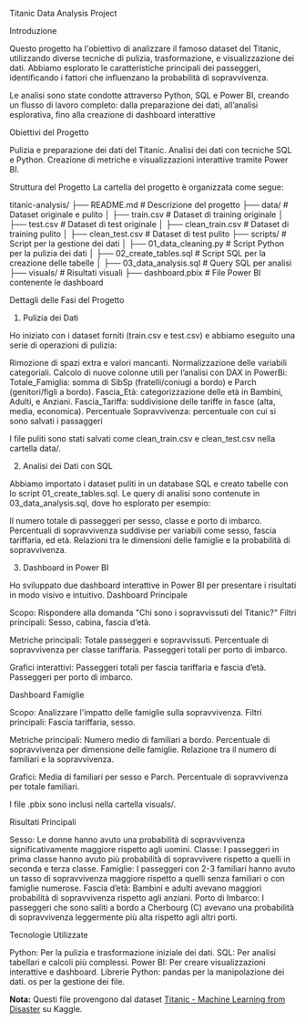Titanic Data Analysis Project

Introduzione

Questo progetto ha l'obiettivo di analizzare il famoso dataset del Titanic, utilizzando diverse tecniche di pulizia, trasformazione, e visualizzazione dei dati. Abbiamo esplorato le caratteristiche principali dei passeggeri, identificando i fattori che influenzano la probabilità di sopravvivenza.

Le analisi sono state condotte attraverso Python, SQL e Power BI, creando un flusso di lavoro completo: dalla preparazione dei dati, all’analisi esplorativa, fino alla creazione di dashboard interattive

Obiettivi del Progetto

Pulizia e preparazione dei dati del Titanic.
Analisi dei dati con tecniche SQL e Python.
Creazione di metriche e visualizzazioni interattive tramite Power BI.

Struttura del Progetto
La cartella del progetto è organizzata come segue:

titanic-analysis/
├── README.md                 # Descrizione del progetto
├── data/                     # Dataset originale e pulito
│   ├── train.csv             # Dataset di training originale
│   ├── test.csv              # Dataset di test originale
│   ├── clean_train.csv       # Dataset di training pulito
│   ├── clean_test.csv        # Dataset di test pulito
├── scripts/                  # Script per la gestione dei dati
│   ├── 01_data_cleaning.py      # Script Python per la pulizia dei dati
│   ├── 02_create_tables.sql  # Script SQL per la creazione delle tabelle
│   ├── 03_data_analysis.sql  # Query SQL per analisi
├── visuals/                  # Risultati visuali
    ├── dashboard.pbix        # File Power BI contenente le dashboard


Dettagli delle Fasi del Progetto

1. Pulizia dei Dati

Ho iniziato con i dataset forniti (train.csv e test.csv) e abbiamo eseguito una serie di operazioni di pulizia:

Rimozione di spazi extra e valori mancanti.
Normalizzazione delle variabili categoriali.
Calcolo di nuove colonne utili per l’analisi con DAX in PowerBi:
        Totale_Famiglia: somma di SibSp (fratelli/coniugi a bordo) e Parch (genitori/figli a bordo).
        Fascia_Età: categorizzazione delle età in Bambini, Adulti, e Anziani.
        Fascia_Tariffa: suddivisione delle tariffe in fasce (alta, media, economica).
        Percentuale Sopravvivenza: percentuale con cui si sono salvati i passaggeri

I file puliti sono stati salvati come clean_train.csv e clean_test.csv nella cartella data/.

2. Analisi dei Dati con SQL

Abbiamo importato i dataset puliti in un database SQL e creato tabelle con lo script 01_create_tables.sql. Le query di analisi sono contenute in 03_data_analysis.sql, dove ho  esplorato per esempio:

Il numero totale di passeggeri per sesso, classe e porto di imbarco.
Percentuali di sopravvivenza suddivise per variabili come sesso, fascia tariffaria, ed età.
Relazioni tra le dimensioni delle famiglie e la probabilità di sopravvivenza.

3. Dashboard in Power BI

Ho sviluppato due dashboard interattive in Power BI per presentare i risultati in modo visivo e intuitivo.
Dashboard Principale

Scopo: Rispondere alla domanda "Chi sono i sopravvissuti del Titanic?"
Filtri principali: Sesso, cabina, fascia d’età.

Metriche principali:
    Totale passeggeri e sopravvissuti.
    Percentuale di sopravvivenza per classe tariffaria.
    Passeggeri totali per porto di imbarco.
    
Grafici interattivi:
    Passeggeri totali per fascia tariffaria e fascia d’età.
    Passeggeri per porto di imbarco.

Dashboard Famiglie

Scopo: Analizzare l'impatto delle famiglie sulla sopravvivenza.
Filtri principali: Fascia tariffaria, sesso.

Metriche principali:
    Numero medio di familiari a bordo.
    Percentuale di sopravvivenza per dimensione delle famiglie.
    Relazione tra il numero di familiari e la sopravvivenza.
    
Grafici:
    Media di familiari per sesso e Parch.
    Percentuale di sopravvivenza per totale familiari.

I file .pbix sono inclusi nella cartella visuals/.


Risultati Principali

Sesso: Le donne hanno avuto una probabilità di sopravvivenza significativamente maggiore rispetto agli uomini.
Classe: I passeggeri in prima classe hanno avuto più probabilità di sopravvivere rispetto a quelli in seconda e terza classe.
Famiglie: I passeggeri con 2-3 familiari hanno avuto un tasso di sopravvivenza maggiore rispetto a quelli senza familiari o con famiglie numerose.
Fascia d’età: Bambini e adulti avevano maggiori probabilità di sopravvivenza rispetto agli anziani.
Porto di Imbarco: I passeggeri che sono saliti a bordo a Cherbourg (C) avevano una probabilità di sopravvivenza leggermente più alta rispetto agli altri porti.

Tecnologie Utilizzate

Python: Per la pulizia e trasformazione iniziale dei dati.
SQL: Per analisi tabellari e calcoli più complessi.
Power BI: Per creare visualizzazioni interattive e dashboard.
Librerie Python:
        pandas per la manipolazione dei dati.
        os per la gestione dei file.
    


**Nota:** Questi file provengono dal dataset [Titanic - Machine Learning from Disaster](https://www.kaggle.com/c/titanic/overview) su Kaggle.

